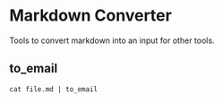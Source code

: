 # Markdown Converter

Tools to convert markdown into an input for other tools.



## to_email

`cat file.md | to_email`
